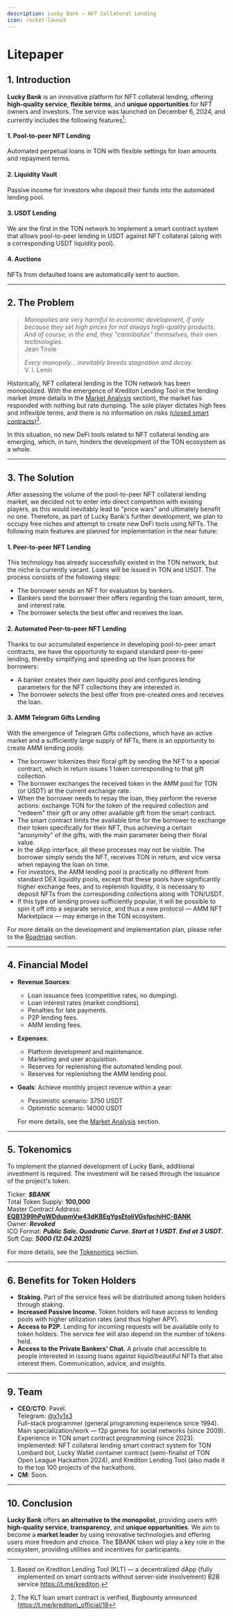 ```yaml
---
description: Lucky Bank — NFT Collateral Lending
icon: rocket-launch
---
```


# Litepaper

## **1. Introduction**

**Lucky Bank** is an innovative platform for NFT collateral lending, offering **high-quality service**, **flexible terms**, and **unique opportunities** for NFT owners and investors. The service was launched on December 6, 2024, and currently includes the following features[^1]:

#### 1. Pool-to-peer NFT Lending

Automated perpetual loans in TON with flexible settings for loan amounts and repayment terms.

#### 2. Liquidity Vault

Passive income for investors who deposit their funds into the automated lending pool.

#### 3. USDT Lending

We are the first in the TON network to implement a smart contract system that allows pool-to-peer lending in USDT against NFT collateral (along with a corresponding USDT liquidity pool).

#### 4. Auctions

NFTs from defaulted loans are automatically sent to auction.

***

## **2. The Problem**

> _Monopolies are very harmful to economic development, if only because they set high prices for not always high-quality products. And of course, in the end, they "cannibalize" themselves, their own technologies._\
> Jean Tirole
>
> _Every monopoly... inevitably breeds stagnation and decay._\
> V. I. Lenin

Historically, NFT collateral lending in the TON network has been monopolized. With the emergence of Krediton Lending Tool in the lending market (more details in the [Market Analysis](market-analysis.md) section), the market has responded with nothing but rate dumping. The sole player dictates high fees and inflexible terms, and there is no information on risks [(closed smart contracts)](#user-content-fn-1)[^2].

In this situation, no new DeFi tools related to NFT collateral lending are emerging, which, in turn, hinders the development of the TON ecosystem as a whole.

***

## **3. The Solution**

After assessing the volume of the pool-to-peer NFT collateral lending market, we decided not to enter into direct competition with existing players, as this would inevitably lead to "price wars" and ultimately benefit no one. Therefore, as part of Lucky Bank's further development, we plan to occupy free niches and attempt to create new DeFi tools using NFTs. The following main features are planned for implementation in the near future:

#### 1. Peer-to-peer NFT Lending

This technology has already successfully existed in the TON network, but the niche is currently vacant. Loans will be issued in TON and USDT. The process consists of the following steps:

* The borrower sends an NFT for evaluation by bankers.
* Bankers send the borrower their offers regarding the loan amount, term, and interest rate.
* The borrower selects the best offer and receives the loan.

#### 2. Automated Peer-to-peer NFT Lending

Thanks to our accumulated experience in developing pool-to-peer smart contracts, we have the opportunity to expand standard peer-to-peer lending, thereby simplifying and speeding up the loan process for borrowers:

* A banker creates their own liquidity pool and configures lending parameters for the NFT collections they are interested in.
* The borrower selects the best offer from pre-created ones and receives the loan.

#### 3. AMM Telegram Gifts Lending

With the emergence of Telegram Gifts collections, which have an active market and a sufficiently large supply of NFTs, there is an opportunity to create AMM lending pools:

* The borrower tokenizes their floral gift by sending the NFT to a special contract, which in return issues 1 token corresponding to that gift collection.
* The borrower exchanges the received token in the AMM pool for TON (or USDT) at the current exchange rate.
* When the borrower needs to repay the loan, they perform the reverse actions: exchange TON for the token of the required collection and "redeem" their gift or any other available gift from the smart contract.
* The smart contract limits the available time for the borrower to exchange their token specifically for their NFT, thus achieving a certain "anonymity" of the gifts, with the main parameter being their floral value.
* In the dApp interface, all these processes may not be visible. The borrower simply sends the NFT, receives TON in return, and vice versa when repaying the loan on time.
* For investors, the AMM lending pool is practically no different from standard DEX liquidity pools, except that these pools have significantly higher exchange fees, and to replenish liquidity, it is necessary to deposit NFTs from the corresponding collections along with TON/USDT.
* If this type of lending proves sufficiently popular, it will be possible to spin it off into a separate service, and thus a new protocol — AMM NFT Marketplace — may emerge in the TON ecosystem.

For more details on the development and implementation plan, please refer to the [Roadmap](roadmap.md) section.

***

## **4. Financial Model**

- **Revenue Sources**:
  - Loan issuance fees (competitive rates, no dumping).
  - Loan interest rates (market conditions).
  - Penalties for late payments.
  - P2P lending fees.
  - AMM lending fees.
- **Expenses**:
  - Platform development and maintenance.
  - Marketing and user acquisition.
  - Reserves for replenishing the automated lending pool.
  - Reserves for replenishing the AMM lending pool.
- **Goals**:
Achieve monthly project revenue within a year:
  - Pessimistic scenario: 3750 USDT
  - Optimistic scenario: 14000 USDT

  For more details, see the [Market Analysis](market-analysis.md) section.

---

## **5. Tokenomics**

To implement the planned development of Lucky Bank, additional investment is required. The investment will be raised through the issuance of the project's token.

Ticker: _**$BANK**_\
Total Token Supply: **100,000**\
Master Contract Address: [**EQB1399hPqWDdupmVw43dKBEgYgsEtoliVGsfpchiHC-BANK**](https://tonviewer.com/EQB1399hPqWDdupmVw43dKBEgYgsEtoliVGsfpchiHC-BANK)\
Owner: _**Revoked**_\
ICO Format: _**Public Sale. Quadratic Curve. Start at 1 USDT. End at 3 USDT.**_
Soft Cap: _**5000 (12.04.2025)**_

For more details, see the [Tokenomics](tokenomiks.md) section.

***

## **6. Benefits for Token Holders**

* **Staking.** Part of the service fees will be distributed among token holders through staking.
* **Increased Passive Income.** Token holders will have access to lending pools with higher utilization rates (and thus higher APY).
* **Access to P2P.** Lending for incoming requests will be available only to token holders. The service fee will also depend on the number of tokens held.
* **Access to the Private Bankers' Chat.** A private chat accessible to people interested in issuing loans against liquid/beautiful NFTs that also interest them. Communication, advice, and insights.

***

## **9. Team**

* **CEO**/**CTO**: Pavel.\
  Telegram: [@x1y1x3](https://t.me/x1y1x3)\
  Full-stack programmer (general programming experience since 1994).\
  Main specialization/work — f2p games for social networks (since 2009).\
  Experience in TON smart contract programming (since 2023).\
  Implemented: NFT collateral lending smart contract system for TON Lombard bot, Lucky Wallet container contract (semi-finalist of TON Open League Hackathon 2024), and Krediton Lending Tool (also made it to the top 100 projects of the hackathon).
* **CM**: Soon.

***

## **10. Conclusion**

**Lucky Bank** offers **an alternative to the monopolist**, providing users with **high-quality service**, **transparency**, and **unique opportunities**. We aim to become a **market leader** by using innovative technologies and offering users more freedom and choice. The $BANK token will play a key role in the ecosystem, providing utilities and incentives for participants.

[^1]: Based on Krediton Lending Tool (KLT) — a decentralized dApp (fully implemented on smart contracts without server-side involvement) B2B service https://t.me/krediton.

[^2]: The KLT loan smart contract is verified, Bugbounty announced https://t.me/krediton\_official/18
